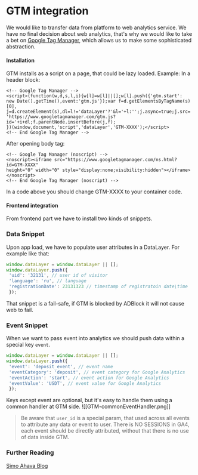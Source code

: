 # GTM integration
We would like to transfer data from platform to web analytics service. We have no final decision about web analytics, that's why we would like to take a bet on [Google Tag Manager](https://tagmanager.google.com/), which allows us to make some sophisticated abstraction.

#### Installation
GTM installs as a script on a page, that could be lazy loaded.
Example:
In a header block:
```hmtl
<!-- Google Tag Manager -->
<script>(function(w,d,s,l,i){w[l]=w[l]||[];w[l].push({'gtm.start':
new Date().getTime(),event:'gtm.js'});var f=d.getElementsByTagName(s)[0],
j=d.createElement(s),dl=l!='dataLayer'?'&l='+l:'';j.async=true;j.src=
'https://www.googletagmanager.com/gtm.js?id='+i+dl;f.parentNode.insertBefore(j,f);
})(window,document,'script','dataLayer','GTM-XXXX');</script>
<!-- End Google Tag Manager -->
```
After opening body tag:
```
<!-- Google Tag Manager (noscript) -->
<noscript><iframe src="https://www.googletagmanager.com/ns.html?id=GTM-XXXX"
height="0" width="0" style="display:none;visibility:hidden"></iframe></noscript>
<!-- End Google Tag Manager (noscript) -->
```
In a code above you should change GTM-XXXX to your container code.

#### Frontend integration
From frontend part we have to install two kinds of snippets.
### Data Snippet
Upon app load, we have to populate user attributes in a DataLayer. For example like that:
```javascript
window.dataLayer = window.dataLayer || [];
window.dataLayer.push({
 'uid': '32131', // user id of visitor
 'language': 'ru', // language
 'registrationDate': 23131323 // timestamp of registratoin date\time
 });
```
That snippet is a fail-safe, if GTM is blocked by ADBlock it will not cause web to fail.
### Event Snippet
When we want to pass event into analytics we should push data within a special key `event`.
```javascript
window.dataLayer = window.dataLayer || [];
window.dataLayer.push({
 'event': 'deposit_event', // event name
 'eventCategory': 'deposit', // event category for Google Analytics
 'eventAction': 'start', // event action for Google Analytics
 'eventValue': 'USDT', // event value for Google Analytics
 });
```
Keys except event are optional, but it's easy to handle them using a common handler at GTM side.
![[GTM-commonEventHandler.png]]

> Be aware that `user_id` is a special param, that used across all events to attribute any data or event to user. There is NO SESSIONS in GA4, each event should be directly attributed, without that there is no use of data inside GTM.


### Further Reading
[Simo Ahava Blog](https://www.simoahava.com/)